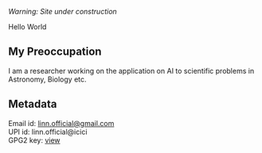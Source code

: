 _Warning: Site under construction_

Hello World

## My Preoccupation
I am a researcher working on the application on AI to scientific problems in Astronomy, Biology etc. 

## Metadata
Email id: linn.official@gmail.com  
UPI id: linn.official@icici  
GPG2 key: [ view ](./info/linn-key.asc)  
